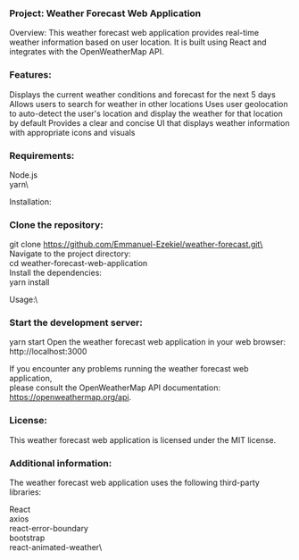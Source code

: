 
### Project: Weather Forecast Web Application

Overview: This weather forecast web application provides real-time weather information based on user location. It is built using React and integrates with the OpenWeatherMap API.

### Features:

Displays the current weather conditions and forecast for the next 5 days
Allows users to search for weather in other locations
Uses user geolocation to auto-detect the user's location and display the weather for that location by default
Provides a clear and concise UI that displays weather information with appropriate icons and visuals

### Requirements:

Node.js\
yarn\

Installation:

### Clone the repository:
git clone https://github.com/Emmanuel-Ezekiel/weather-forecast.git\
Navigate to the project directory:\
cd weather-forecast-web-application\
Install the dependencies:\
yarn install


Usage:\

### Start the development server:
yarn start
Open the weather forecast web application in your web browser:\
http://localhost:3000

If you encounter any problems running the weather forecast web application,\
 please consult the OpenWeatherMap API documentation:
 https://openweathermap.org/api.

### License:

This weather forecast web application is licensed under the MIT license.

### Additional information:

The weather forecast web application uses the following third-party libraries:

React\
axios\
react-error-boundary\
bootstrap\
react-animated-weather\


